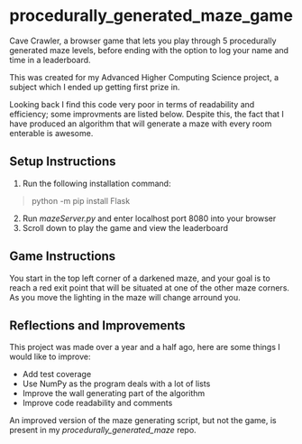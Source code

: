 # procedurally_generated_maze_game

Cave Crawler, a browser game that lets you play through 5 procedurally generated maze levels, before ending with the option to log
your name and time in a leaderboard.

This was created for my Advanced Higher Computing Science project, a subject which I ended up getting first prize in.

Looking back I find this code very poor in terms of readability and efficiency; some improvments are listed below. Despite this, the fact that I have produced an algorithm that will generate a maze with every room enterable is awesome.


## Setup Instructions

1. Run the following installation command:
> python -m pip install Flask

2. Run *mazeServer.py* and enter localhost port 8080 into your browser
3. Scroll down to play the game and view the leaderboard


## Game Instructions

You start in the top left corner of a darkened maze, and your goal is to reach a red exit point that will be situated at one of the other
maze corners. As you move the lighting in the maze will change arround you.


## Reflections and Improvements

This project was made over a year and a half ago, here are some things I would like to improve:

- Add test coverage
- Use NumPy as the program deals with a lot of lists
- Improve the wall generating part of the algorithm
- Improve code readability and comments

An improved version of the maze generating script, but not the game, is present in my *procedurally_generated_maze* repo.
